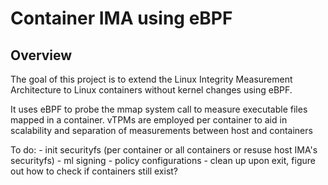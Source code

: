 # Container IMA using eBPF

## Overview
The goal of this project is to extend the Linux Integrity Measurement Architecture to Linux containers without kernel changes using eBPF.

It uses eBPF to probe the mmap system call to measure executable files mapped in a container. vTPMs are employed per container to aid in scalability and separation of measurements between host and containers

To do: 
    - init securityfs (per container or all containers or resuse host IMA's securityfs)
    - ml signing 
    - policy configurations 
    - clean up upon exit, figure out how to check if containers still exist?